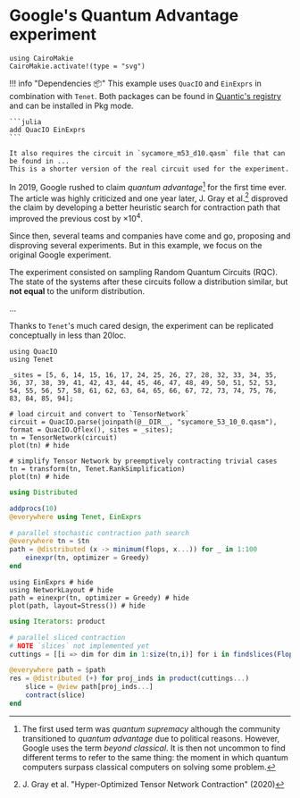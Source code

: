 # Google's Quantum Advantage experiment

```@setup circuit
using CairoMakie
CairoMakie.activate!(type = "svg")
```

!!! info "Dependencies 📦"
    This example uses `QuacIO` and `EinExprs` in combination with `Tenet`.
    Both packages can be found in [Quantic's registry](https://github.com/bsc-quantic/Registry) and can be installed in Pkg mode.

    ```julia
    add QuacIO EinExprs
    ```

    It also requires the circuit in `sycamore_m53_d10.qasm` file that can be found in ...
    This is a shorter version of the real circuit used for the experiment.

In 2019, Google rushed to claim _quantum advantage_[^1] for the first time ever.
The article was highly criticized and one year later, J. Gray et al.[^2] disproved the claim by developing a better heuristic search for contraction path that improved the previous cost by $\times 10^4$.

[^1]: The first used term was _quantum supremacy_ although the community transitioned to _quantum advantage_ due to political reasons. However, Google uses the term _beyond classical_. It is then not uncommon to find different terms to refer to the same thing: the moment in which quantum computers surpass classical computers on solving some problem.

[^2]: J. Gray et al. "Hyper-Optimized Tensor Network Contraction" (2020)

Since then, several teams and companies have come and go, proposing and disproving several experiments. But in this example, we focus on the original Google experiment.

The experiment consisted on sampling Random Quantum Circuits (RQC). The state of the systems after these circuits follow a distribution similar, but **not equal** to the uniform distribution.

...

Thanks to `Tenet`'s much cared design, the experiment can be replicated conceptually in less than 20loc.

```@example circuit
using QuacIO
using Tenet

_sites = [5, 6, 14, 15, 16, 17, 24, 25, 26, 27, 28, 32, 33, 34, 35, 36, 37, 38, 39, 41, 42, 43, 44, 45, 46, 47, 48, 49, 50, 51, 52, 53, 54, 55, 56, 57, 58, 61, 62, 63, 64, 65, 66, 67, 72, 73, 74, 75, 76, 83, 84, 85, 94];

# load circuit and convert to `TensorNetwork`
circuit = QuacIO.parse(joinpath(@__DIR__, "sycamore_53_10_0.qasm"), format = QuacIO.Qflex(), sites = _sites);
tn = TensorNetwork(circuit)
plot(tn) # hide
```

```@example circuit
# simplify Tensor Network by preemptively contracting trivial cases
tn = transform(tn, Tenet.RankSimplification)
plot(tn) # hide
```

```julia
using Distributed

addprocs(10)
@everywhere using Tenet, EinExprs

# parallel stochastic contraction path search
@everywhere tn = $tn
path = @distributed (x -> minimum(flops, x...)) for _ in 1:100
    einexpr(tn, optimizer = Greedy)
end
```

```@example circuit
using EinExprs # hide
using NetworkLayout # hide
path = einexpr(tn, optimizer = Greedy) # hide
plot(path, layout=Stress()) # hide
```

```julia
using Iterators: product

# parallel sliced contraction
# NOTE `slices` not implemented yet
cuttings = [[i => dim for dim in 1:size(tn,i)] for i in findslices(FlopsScorer(), path, slices=100)]

@everywhere path = $path
res = @distributed (+) for proj_inds in product(cuttings...)
    slice = @view path[proj_inds...]
    contract(slice)
end
```
